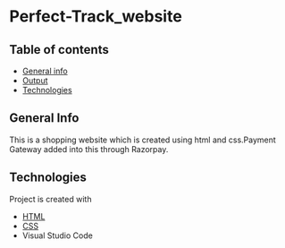 # Perfect-Track_website

## Table of contents
* [General info](#general-info)
* [Output](#output)
* [Technologies](#technologies)

## General Info
This is a shopping website which is created using html and css.Payment Gateway added into this through Razorpay.
## Technologies 
Project is created with
* [HTML](#HTML)
* [CSS](#CSS)
* Visual Studio Code
